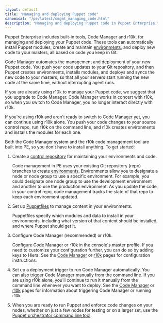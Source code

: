 ```yaml
---
layout: default
title: "Managing and deploying Puppet code"
canonical: "/pe/latest/cmgmt_managing_code.html"
description: "Managing and deploying Puppet code in Puppet Enterprise."
---
```


[puppetfile]: ./cmgmt_puppetfile.html
[code_mgr]: ./code_mgr.html
[r10k]: ./r10k.html
[control_repo]: ./cmgmt_control_repo.html
[direnv]: {{puppet}}/environments.html
[orch_cli]: ./orchestrator_job_run.html

Puppet Enterprise includes built-in tools, Code Manager and r10k, for managing and deploying your Puppet code. These tools can automatically install Puppet modules, create and maintain [environments][direnv], and deploy new code to your masters, all based on code you keep in Git.

Code Manager automates the management and deployment of your new Puppet code. You push your code updates to your Git repository, and then Puppet creates environments, installs modules, and deploys and syncs the new code to your masters, so that all your servers start running the new code at the same time, without interrupting agent runs. 

If you are already using r10k to manage your Puppet code, we suggest that you upgrade to Code Manager. Code Manager works in concert with r10k, so when you switch to Code Manager, you no longer interact directly with r10k.

If you're using r10k and aren't ready to switch to Code Manager yet, you can continue using r10k alone. You push your code changes to your source control repo, run r10k on the command line, and r10k creates environments and installs the modules for each one.

Both the Code Manager system and the r10k code management tool are built into PE, so you don't have to install anything. To get started:

1. Create a [control repository][control_repo] for maintaining your environments and code.
  
    Code management in PE uses your existing Git repository (repo) branches to create [environments][direnv]. Environments allow you to designate a node or node group to use a specific environment. For example, you could designate one node group to use the development environment and another to use the production environment. As you update the code in your control repo, code management tracks the state of that repo to keep each environment updated.
  
2. Set up [Puppetfiles][puppetfile] to manage content in your environments.

    Puppetfiles specify which modules and data to install in your environments, including what version of that content should be installed, and where Puppet should get it.

3. Configure Code Manager (recommended) or r10k.
  
    Configure Code Manager or r10k in the console's master profile. If you need to customize your configuration further, you can do so by adding keys to Hiera. See the [Code Manager][code_mgr] or [r10k][r10k] pages for configuration instructions.

4. Set up a deployment trigger to run Code Manager automatically. You can also trigger Code Manager manually from the command line. If you are using r10k alone, you'll continue to run it manually from the command line whenever you want to deploy. See the [Code Manager][code_mgr] or [r10k][r10k] pages for information about triggering Code Manager or running r10k.

5. When you are ready to run Puppet and enforce code changes on your nodes, whether on just a few nodes for testing or on a larger set, use the [Puppet orchestrator command line tool][orch_cli].
